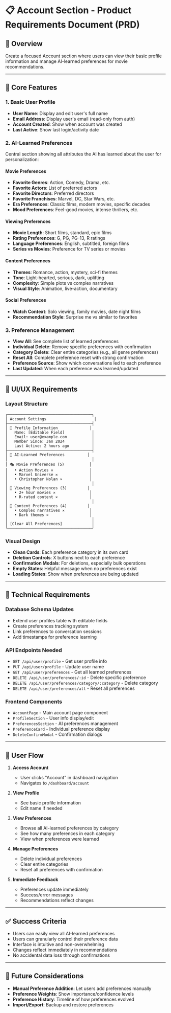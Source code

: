 # 📋 Account Section - Product Requirements Document (PRD)

## 🎯 **Overview**
Create a focused Account section where users can view their basic profile information and manage AI-learned preferences for movie recommendations.

---

## 🚀 **Core Features**

### 1. **Basic User Profile**
- **User Name**: Display and edit user's full name
- **Email Address**: Display user's email (read-only from auth)
- **Account Created**: Show when account was created
- **Last Active**: Show last login/activity date

### 2. **AI-Learned Preferences**
Central section showing all attributes the AI has learned about the user for personalization:

#### **Movie Preferences**
- **Favorite Genres**: Action, Comedy, Drama, etc.
- **Favorite Actors**: List of preferred actors
- **Favorite Directors**: Preferred directors
- **Favorite Franchises**: Marvel, DC, Star Wars, etc.
- **Era Preferences**: Classic films, modern movies, specific decades
- **Mood Preferences**: Feel-good movies, intense thrillers, etc.

#### **Viewing Preferences**
- **Movie Length**: Short films, standard, epic films
- **Rating Preferences**: G, PG, PG-13, R ratings
- **Language Preferences**: English, subtitled, foreign films
- **Series vs Movies**: Preference for TV series or movies

#### **Content Preferences**
- **Themes**: Romance, action, mystery, sci-fi themes
- **Tone**: Light-hearted, serious, dark, uplifting
- **Complexity**: Simple plots vs complex narratives
- **Visual Style**: Animation, live-action, documentary

#### **Social Preferences**
- **Watch Context**: Solo viewing, family movies, date night films
- **Recommendation Style**: Surprise me vs similar to favorites

### 3. **Preference Management**
- **View All**: See complete list of learned preferences
- **Individual Delete**: Remove specific preferences with confirmation
- **Category Delete**: Clear entire categories (e.g., all genre preferences)
- **Reset All**: Complete preference reset with strong confirmation
- **Preference Source**: Show which conversations led to each preference
- **Last Updated**: When each preference was learned/updated

---

## 🎨 **UI/UX Requirements**

### **Layout Structure**
```
┌─────────────────────────────────────┐
│ Account Settings                     │
├─────────────────────────────────────┤
│ 👤 Profile Information              │
│   Name: [Editable Field]            │
│   Email: user@example.com           │
│   Member Since: Jan 2024            │
│   Last Active: 2 hours ago          │
├─────────────────────────────────────┤
│ 🧠 AI-Learned Preferences          │
│                                     │
│ 🎭 Movie Preferences (5)           │
│   • Action Movies ✕                │
│   • Marvel Universe ✕              │
│   • Christopher Nolan ✕            │
│                                     │
│ 🎯 Viewing Preferences (3)         │
│   • 2+ hour movies ✕               │
│   • R-rated content ✕              │
│                                     │
│ 🎨 Content Preferences (4)         │
│   • Complex narratives ✕           │
│   • Dark themes ✕                  │
│                                     │
│ [Clear All Preferences]             │
└─────────────────────────────────────┘
```

### **Visual Design**
- **Clean Cards**: Each preference category in its own card
- **Deletion Controls**: X buttons next to each preference
- **Confirmation Modals**: For deletions, especially bulk operations
- **Empty States**: Helpful message when no preferences exist
- **Loading States**: Show when preferences are being updated

---

## 🔧 **Technical Requirements**

### **Database Schema Updates**
- Extend user profiles table with editable fields
- Create preferences tracking system
- Link preferences to conversation sessions
- Add timestamps for preference learning

### **API Endpoints Needed**
- `GET /api/user/profile` - Get user profile info
- `PUT /api/user/profile` - Update user name
- `GET /api/user/preferences` - Get all learned preferences
- `DELETE /api/user/preferences/:id` - Delete specific preference
- `DELETE /api/user/preferences/category/:category` - Delete category
- `DELETE /api/user/preferences/all` - Reset all preferences

### **Frontend Components**
- `AccountPage` - Main account page component
- `ProfileSection` - User info display/edit
- `PreferencesSection` - AI preferences management
- `PreferenceCard` - Individual preference display
- `DeleteConfirmModal` - Confirmation dialogs

---

## 📱 **User Flow**

1. **Access Account**
   - User clicks "Account" in dashboard navigation
   - Navigates to `/dashboard/account`

2. **View Profile**
   - See basic profile information
   - Edit name if needed

3. **View Preferences**
   - Browse all AI-learned preferences by category
   - See how many preferences in each category
   - View when preferences were learned

4. **Manage Preferences**
   - Delete individual preferences
   - Clear entire categories
   - Reset all preferences with confirmation

5. **Immediate Feedback**
   - Preferences update immediately
   - Success/error messages
   - Recommendations reflect changes

---

## ✅ **Success Criteria**

- Users can easily view all AI-learned preferences
- Users can granularly control their preference data
- Interface is intuitive and non-overwhelming
- Changes reflect immediately in recommendations
- No accidental data loss through confirmations

---

## 🔄 **Future Considerations**

- **Manual Preference Addition**: Let users add preferences manually
- **Preference Weights**: Show importance/confidence levels
- **Preference History**: Timeline of how preferences evolved
- **Import/Export**: Backup and restore preferences 